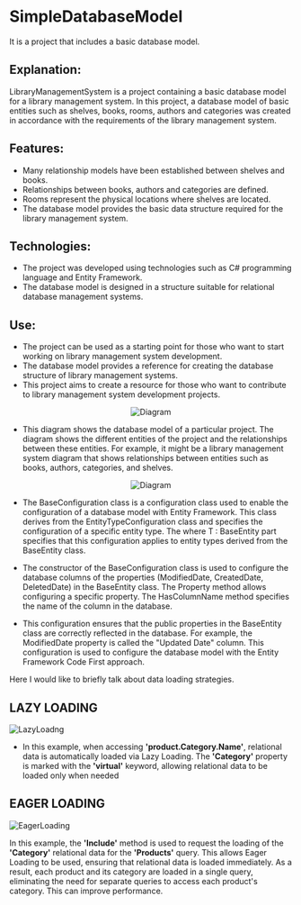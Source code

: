 # SimpleDatabaseModel
 It is a project that includes a basic database model.

<h2> Explanation: </h2>

LibraryManagementSystem is a project containing a basic database model for a library management system. In this project, a database model of basic entities such as shelves, books, rooms, authors and categories was created in accordance with the requirements of the library management system.

<h2> Features: </h2>

* Many relationship models have been established between shelves and books.
* Relationships between books, authors and categories are defined.
* Rooms represent the physical locations where shelves are located.
* The database model provides the basic data structure required for the library management system.

<h2> Technologies: </h2>

* The project was developed using technologies such as C# programming language and Entity Framework.
* The database model is designed in a structure suitable for relational database management systems.

<h2> Use: </h2>

* The project can be used as a starting point for those who want to start working on library management system development.
* The database model provides a reference for creating the database structure of library management systems.
* This project aims to create a resource for those who want to contribute to library management system development projects.

<p align="center">
  <img src="https://github.com/sercan96/SimpleDatabaseModel/assets/38535473/849f7ef7-7774-4467-b562-90fc535cdfbe" alt="Diagram">
</p>

* This diagram shows the database model of a particular project. The diagram shows the different entities of the project and the relationships between these entities. For example, it might be a library management system diagram that shows relationships between entities such as books, authors, categories, and shelves.


<p align="center">
  <img src="https://github.com/sercan96/SimpleDatabaseModel/assets/38535473/ae86509e-80a5-449c-972d-e6b325d11b28" alt="Diagram">
</p>


* The BaseConfiguration class is a configuration class used to enable the configuration of a database model with Entity Framework. This class derives from the EntityTypeConfiguration<T> class and specifies the configuration of a specific entity type. The where T : BaseEntity part specifies that this configuration applies to entity types derived from the BaseEntity class.

* The constructor of the BaseConfiguration class is used to configure the database columns of the properties (ModifiedDate, CreatedDate, DeletedDate) in the BaseEntity class. The Property method allows configuring a specific property. The HasColumnName method specifies the name of the column in the database.

* This configuration ensures that the public properties in the BaseEntity class are correctly reflected in the database. For example, the ModifiedDate property is called the "Updated Date" column. This configuration is used to configure the database model with the Entity Framework Code First approach.

 Here I would like to briefly talk about data loading strategies.

 <h2> LAZY LOADING </h2>

![LazyLoadng](https://github.com/sercan96/SimpleDatabaseModel/assets/38535473/dd7fc284-53ab-4755-956b-bb855e7de00c)

* In this example, when accessing <b>'product.Category.Name'</b>, relational data is automatically loaded via Lazy Loading. The <b>'Category'</b> property is marked with the <b>'virtual'</b> keyword, allowing relational data to be loaded only when needed
   
 <h2> EAGER LOADING </h2>
 
![EagerLoading](https://github.com/sercan96/SimpleDatabaseModel/assets/38535473/502c35e8-8c72-4bc6-91ca-e4fbfac9a8dc)

 In this example, the <b>'Include'</b> method is used to request the loading of the <b>'Category'</b> relational data for the <b>'Products'</b> query. This allows Eager Loading to be used, ensuring that relational data is loaded immediately. As a result, each product and its category are loaded in a single query, eliminating the need for separate queries to access each product's category. This can improve performance.
